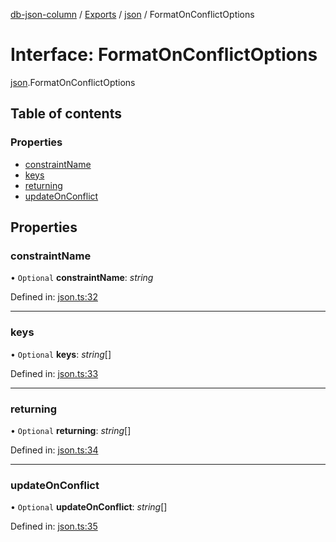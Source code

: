 [db-json-column](../README.md) / [Exports](../modules.md) / [json](../modules/json.md) / FormatOnConflictOptions

# Interface: FormatOnConflictOptions

[json](../modules/json.md).FormatOnConflictOptions

## Table of contents

### Properties

- [constraintName](json.formatonconflictoptions.md#constraintname)
- [keys](json.formatonconflictoptions.md#keys)
- [returning](json.formatonconflictoptions.md#returning)
- [updateOnConflict](json.formatonconflictoptions.md#updateonconflict)

## Properties

### constraintName

• `Optional` **constraintName**: *string*

Defined in: [json.ts:32](https://github.com/wholebuzz/db-json-column/blob/master/src/json.ts#L32)

___

### keys

• `Optional` **keys**: *string*[]

Defined in: [json.ts:33](https://github.com/wholebuzz/db-json-column/blob/master/src/json.ts#L33)

___

### returning

• `Optional` **returning**: *string*[]

Defined in: [json.ts:34](https://github.com/wholebuzz/db-json-column/blob/master/src/json.ts#L34)

___

### updateOnConflict

• `Optional` **updateOnConflict**: *string*[]

Defined in: [json.ts:35](https://github.com/wholebuzz/db-json-column/blob/master/src/json.ts#L35)
